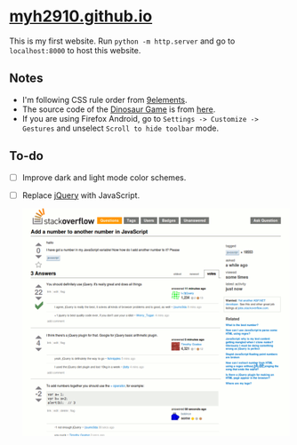 # [myh2910.github.io](https://myh2910.github.io)

This is my first website. Run `python -m http.server` and go to `localhost:8000` to host this website.

## Notes

- I'm following CSS rule order from [9elements](https://9elements.com/css-rule-order/).
- The source code of the [Dinosaur Game](https://en.wikipedia.org/wiki/Dinosaur_Game) is from [here](https://github.com/chromium/chromium/tree/main/components/neterror).
- If you are using Firefox Android, go to `Settings -> Customize -> Gestures`
	and unselect `Scroll to hide toolbar` mode.

## To-do

- [ ] Improve dark and light mode color schemes.
- [ ] Replace [jQuery](https://jquery.com/) with JavaScript.

	![Needs More jQuery](assets/needs-more-jquery.jpg)
